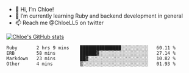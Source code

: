 - 💞️  Hi, I’m Chloe!
- 🌱  I’m currently learning Ruby and backend development in general
- 📫  Reach me @ChloeLL5 on twitter

[![Chloe's GitHub stats](https://github-readme-stats.vercel.app/api?username=chloell5&count_private=true&theme=cobalt&show_icons=true)](https://github.com/anuraghazra/github-readme-stats)

<!--START_SECTION:waka-->
```text
Ruby       2 hrs 9 mins    ███████████████░░░░░░░░░░   60.11 % 
ERB        58 mins         ██████▓░░░░░░░░░░░░░░░░░░   27.14 % 
Markdown   23 mins         ██▓░░░░░░░░░░░░░░░░░░░░░░   10.82 % 
Other      4 mins          ▒░░░░░░░░░░░░░░░░░░░░░░░░   01.93 % 
```
<!--END_SECTION:waka-->
